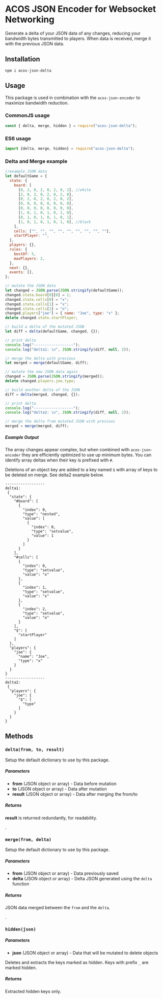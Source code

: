 # ACOS JSON Encoder for Websocket Networking

Generate a delta of your JSON data of any changes, reducing your bandwidth bytes transmitted to players. When data is received, merge it with the previous JSON data.

## Installation

```shell
npm i acos-json-delta
```

## Usage

This package is used in combination with the `acos-json-encoder` to maximize bandwidth reduction.

### CommonJS usage

```js
const { delta, merge, hidden } = require("acos-json-delta");
```

### ES6 usage

```js
import {delta, merge, hidden} = require("acos-json-delta");
```

### Delta and Merge example

```js
//example JSON data
let defaultGame = {
  state: {
    board: [
      [0, 2, 0, 2, 0, 2, 0, 2], //white
      [2, 0, 2, 0, 2, 0, 2, 0],
      [0, 2, 0, 2, 0, 2, 0, 2],
      [0, 0, 0, 0, 0, 0, 0, 0],
      [0, 0, 0, 0, 0, 0, 0, 0],
      [1, 0, 1, 0, 1, 0, 1, 0],
      [0, 1, 0, 1, 0, 1, 0, 1],
      [1, 0, 1, 0, 1, 0, 1, 0], //black
    ],
    cells: ["", "", "", "", "", "", "", "", ""],
    startPlayer: "",
  },
  players: {},
  rules: {
    bestOf: 5,
    maxPlayers: 2,
  },
  next: {},
  events: [],
};

// mutate the JSON data
let changed = JSON.parse(JSON.stringify(defaultGame));
changed.state.board[0][0] = 1;
changed.state.cells[0] = "x";
changed.state.cells[1] = "x";
changed.state.cells[2] = "o";
changed.players["joe"] = { name: "Joe", type: "x" };
delete changed.state.startPlayer;

// build a delta of the mutated JSON
let diff = delta(defaultGame, changed, {});

// print delta
console.log("------------------");
console.log("delta1: \n", JSON.stringify(diff, null, 2));

// merge the delta with previous
let merged = merge(defaultGame, diff);

// mutate the new JSON data again
changed = JSON.parse(JSON.stringify(merged));
delete changed.players.joe.type;

// build another delta of the JSON
diff = delta(merged, changed, {});

// print delta
console.log("------------------");
console.log("delta2: \n", JSON.stringify(diff, null, 2));

// merge the delta from mutated JSON with previous
merged = merge(merged, diff);
```

##### Example Output

The array changes appear complex, but when combined with `acos-json-encoder` they are efficiently optimized to use up minimum bytes. You can identify array deltas when their key is prefixed with `#`.

Deletions of an object key are added to a key named `$` with array of keys to be deleted on merge. See delta2 example below.

```
------------------
delta1:
 {
  "state": {
    "#board": [
      {
        "index": 0,
        "type": "nested",
        "value": [
          {
            "index": 0,
            "type": "setvalue",
            "value": 1
          }
        ]
      }
    ],
    "#cells": [
      {
        "index": 0,
        "type": "setvalue",
        "value": "x"
      },
      {
        "index": 1,
        "type": "setvalue",
        "value": "x"
      },
      {
        "index": 2,
        "type": "setvalue",
        "value": "o"
      }
    ],
    "$": [
      "startPlayer"
    ]
  },
  "players": {
    "joe": {
      "name": "Joe",
      "type": "x"
    }
  }
}
------------------
delta2:
 {
  "players": {
    "joe": {
      "$": [
        "type"
      ]
    }
  }
}
```

## Methods

### `delta(from, to, result)`

Setup the default dictionary to use by this package.

##### Parameters

- **from** (JSON object or array) - Data before mutation
- **to** (JSON object or array) - Data after mutation
- **result** (JSON object or array) - Data after merging the from/to

##### Returns

**result** is returned redundantly, for readability.

.

### `merge(from, delta)`

Setup the default dictionary to use by this package.

##### Parameters

- **from** (JSON object or array) - Data previously saved
- **delta** (JSON object or array) - Delta JSON generated using the `delta` function

##### Returns

JSON data merged between the `from` and the `delta`.

.

### `hidden(json)`

##### Parameters

- **json** (JSON object or array) - Data that will be mutated to delete objects

Deletes and extracts the keys marked as hidden. Keys with prefix `_` are marked hidden.

##### Returns

Extracted hidden keys only.
